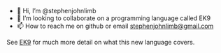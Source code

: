 - 👋 Hi, I’m @stephenjohnlimb
- 💞️ I’m looking to collaborate on a programming language called EK9
- 📫 How to reach me on github or email stephenjohnlimb@gmail.com

See [EK9](https://www.ek9lang.org) for much more detail on what this new language covers.

<!---
stephenjonhlimb/stephenjonhlimb is a ✨ special ✨ repository because its `README.md` (this file) appears on your GitHub profile.
You can click the Preview link to take a look at your changes.
--->
